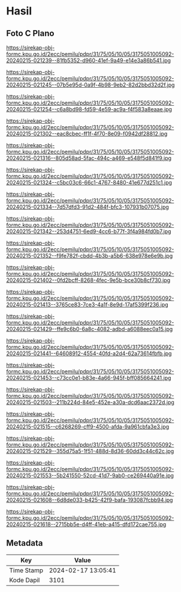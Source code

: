 # Hasil

## Foto C Plano

https://sirekap-obj-formc.kpu.go.id/2ecc/pemilu/pdpr/31/75/05/10/05/3175051005092-20240215-021239--81fb5352-d960-41ef-9a49-e14e3a86b541.jpg

https://sirekap-obj-formc.kpu.go.id/2ecc/pemilu/pdpr/31/75/05/10/05/3175051005092-20240215-021245--07b5e95d-0a9f-4b98-9eb2-82d2bbd32d2f.jpg

https://sirekap-obj-formc.kpu.go.id/2ecc/pemilu/pdpr/31/75/05/10/05/3175051005092-20240215-021254--c6a8bd98-fd59-4e59-ac9a-f4f583a8eaae.jpg

https://sirekap-obj-formc.kpu.go.id/2ecc/pemilu/pdpr/31/75/05/10/05/3175051005092-20240215-021302--eac8cbec-ff1f-4f70-8e09-f0942df28812.jpg

https://sirekap-obj-formc.kpu.go.id/2ecc/pemilu/pdpr/31/75/05/10/05/3175051005092-20240215-021316--805d58ad-5fac-494c-a469-e548f5d841f9.jpg

https://sirekap-obj-formc.kpu.go.id/2ecc/pemilu/pdpr/31/75/05/10/05/3175051005092-20240215-021324--c5bc03c6-66c1-4767-8480-41e677d251c1.jpg

https://sirekap-obj-formc.kpu.go.id/2ecc/pemilu/pdpr/31/75/05/10/05/3175051005092-20240215-021334--7d57dfd3-91d2-484f-bfc3-107931b07075.jpg

https://sirekap-obj-formc.kpu.go.id/2ecc/pemilu/pdpr/31/75/05/10/05/3175051005092-20240215-021342--253d4751-6ed9-4cc6-b77f-3f4a984fd0b7.jpg

https://sirekap-obj-formc.kpu.go.id/2ecc/pemilu/pdpr/31/75/05/10/05/3175051005092-20240215-021352--f9fe782f-cbdd-4b3b-a5b6-638e978e6e9b.jpg

https://sirekap-obj-formc.kpu.go.id/2ecc/pemilu/pdpr/31/75/05/10/05/3175051005092-20240215-021402--0fd2bcff-8268-4fec-9e5b-bce30b8cf730.jpg

https://sirekap-obj-formc.kpu.go.id/2ecc/pemilu/pdpr/31/75/05/10/05/3175051005092-20240215-021413--3765ce83-7ce3-4a1f-8e9d-17af5399f236.jpg

https://sirekap-obj-formc.kpu.go.id/2ecc/pemilu/pdpr/31/75/05/10/05/3175051005092-20240215-021429--ffe9c6b0-6a8c-4082-adbd-a6088eec0a15.jpg

https://sirekap-obj-formc.kpu.go.id/2ecc/pemilu/pdpr/31/75/05/10/05/3175051005092-20240215-021441--64608912-4554-40fd-a2d4-62a73614fbfb.jpg

https://sirekap-obj-formc.kpu.go.id/2ecc/pemilu/pdpr/31/75/05/10/05/3175051005092-20240215-021453--c73cc0e1-b83e-4a66-945f-bff085664241.jpg

https://sirekap-obj-formc.kpu.go.id/2ecc/pemilu/pdpr/31/75/05/10/05/3175051005092-20240215-021503--211b224d-84e5-452e-a30a-dcd6aac2372d.jpg

https://sirekap-obj-formc.kpu.go.id/2ecc/pemilu/pdpr/31/75/05/10/05/3175051005092-20240215-021515--c6268269-cff9-4500-afda-9a961cbfa3e3.jpg

https://sirekap-obj-formc.kpu.go.id/2ecc/pemilu/pdpr/31/75/05/10/05/3175051005092-20240215-021529--355d75a5-1f51-488d-8d36-60dd3c44c62c.jpg

https://sirekap-obj-formc.kpu.go.id/2ecc/pemilu/pdpr/31/75/05/10/05/3175051005092-20240215-021553--5b241550-52cd-41d7-9ab0-ce269440a91e.jpg

https://sirekap-obj-formc.kpu.go.id/2ecc/pemilu/pdpr/31/75/05/10/05/3175051005092-20240215-021608--6d8de033-b425-42f9-bafa-193087fcbb94.jpg

https://sirekap-obj-formc.kpu.go.id/2ecc/pemilu/pdpr/31/75/05/10/05/3175051005092-20240215-021618--2715bb5e-d4ff-41eb-a415-dfd172cae755.jpg


## Metadata

| Key        | Value               |
| ---------- | ------------------- |
| Time Stamp | 2024-02-17 13:05:41 |
| Kode Dapil | 3101                |



